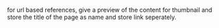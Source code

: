 for url based references, give a preview of the content for thumbnail and store the title of the page as name and store link seperately.